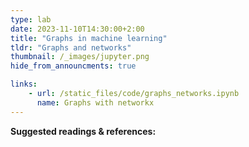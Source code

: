 ```yaml
---
type: lab
date: 2023-11-10T14:30:00+2:00
title: "Graphs in machine learning"
tldr: "Graphs and networks"
thumbnail: /_images/jupyter.png
hide_from_announcments: true

links: 
    - url: /static_files/code/graphs_networks.ipynb
      name: Graphs with networkx
---
```

**Suggested readings & references:**
